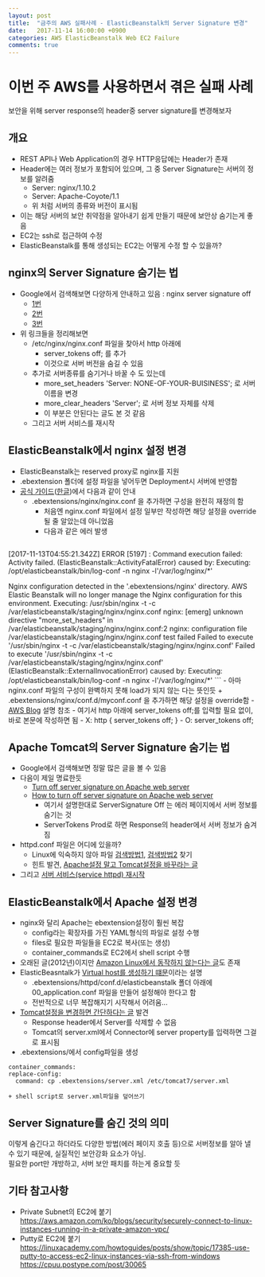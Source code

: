 ```yaml
---
layout: post
title:  "금주의 AWS 실패사례 - ElasticBeanstalk의 Server Signature 변경"
date:   2017-11-14 16:00:00 +0900
categories: AWS ElasticBeanstalk Web EC2 Failure
comments: true
---
```

# 이번 주 AWS를 사용하면서 겪은 실패 사례
보안을 위해 server response의 header중 server signature를 변경해보자

## 개요
  * REST API나 Web Application의 경우 HTTP응답에는 Header가 존재
  * Header에는 여러 정보가 포함되어 있으며, 그 중  Server Signature는 서버의 정보를 알려줌
    + Server: nginx/1.10.2
    + Server: Apache-Coyote/1.1
    + 위 처럼 서버의 종류와 버전이 표시됨
  * 이는 해당 서버의 보안 취약점을 알아내기 쉽게 만들기 때문에 보안상 숨기는게 좋음
  * EC2는 ssh로 접근하여 수정
  * ElasticBeanstalk를 통해 생성되는 EC2는 어떻게 수정 할 수 있을까?

## nginx의 Server Signature 숨기는 법
  * Google에서 검색해보면 다양하게 안내하고 있음 : nginx server signature off
    + [1번](https://stackoverflow.com/questions/24594971/how-to-changehide-the-nginx-server-signature)
    + [2번](https://serverfault.com/questions/214242/can-i-hide-all-server-os-info)
    + [3번](https://talk.plesk.com/threads/how-to-disable-nginx-server-signature.340216/)
  * 위 링크들을 정리해보면
    + /etc/nginx/nginx.conf 파일을 찾아서 http 아래에
      - server_tokens off; 를 추가
      - 이것으로 서버 버전을 숨길 수 있음
    + 추가로 서버종류를 숨기거나 바꿀 수 도 있는데
      - more_set_headers 'Server: NONE-OF-YOUR-BUISINESS'; 로 서버 이름을 변경
      - more_clear_headers 'Server'; 로 서버 정보 자체를 삭제
      - 이 부분은 안된다는 글도 본 것 같음
    + 그리고 서버 서비스를 재시작

## ElasticBeanstalk에서 nginx 설정 변경
  * ElasticBeanstalk는 reserved proxy로 nginx를 지원
  * .ebextension 폴더에 설정 파일을 넣어두면 Deployment시 서버에 반영함
  * [공식 가이드](http://docs.aws.amazon.com/elasticbeanstalk/latest/dg/java-se-nginx.html)([한글](http://docs.aws.amazon.com/ko_kr/elasticbeanstalk/latest/dg/java-se-platform.html#java-se-nginx))에서 다음과 같이 안내
    + .ebextensions/nginx/nginx.conf 을 추가하면 구성을 완전히 재정의 함
      - 처음엔 nginx.conf 파일에서 설정 일부만 작성하면 해당 설정을 override될 줄 알았는데 아니었음
      - 다음과 같은 에러 발생
      ```
[2017-11-13T04:55:21.342Z] ERROR [5197]  : Command execution failed: Activity failed. (ElasticBeanstalk::ActivityFatalError)
caused by: Executing: /opt/elasticbeanstalk/bin/log-conf -n nginx -l'/var/log/nginx/*'

Nginx configuration detected in the '.ebextensions/nginx' directory. AWS Elastic Beanstalk will no longer manage the Nginx configuration for this environment.
Executing: /usr/sbin/nginx -t -c /var/elasticbeanstalk/staging/nginx/nginx.conf
nginx: [emerg] unknown directive "more_set_headers" in /var/elasticbeanstalk/staging/nginx/nginx.conf:2
nginx: configuration file /var/elasticbeanstalk/staging/nginx/nginx.conf test failed
Failed to execute '/usr/sbin/nginx -t -c /var/elasticbeanstalk/staging/nginx/nginx.conf'
Failed to execute '/usr/sbin/nginx -t -c /var/elasticbeanstalk/staging/nginx/nginx.conf' (ElasticBeanstalk::ExternalInvocationError)
caused by: Executing: /opt/elasticbeanstalk/bin/log-conf -n nginx -l'/var/log/nginx/*'
      ```
      - 아마 nginx.conf 파일의 구성이 완벽하지 못해 load가 되지 않는 다는 뜻인듯
    + .ebextensions/nginx/conf.d/myconf.conf 을 추가하면 해당 설정을 override함
      - [AWS Blog](https://aws.amazon.com/blogs/aws/elastic-beanstalk-update-support-for-java-and-go/) 설명 참조
      - 여기서 http 아래에 server_tokens off;를 입력할 필요 없이, 바로 본문에 작성하면 됨
      - X: http { server_tokens off; }
      - O: server_tokens off;

## Apache Tomcat의 Server Signature 숨기는 법
  * Google에서 검색해보면 정말 많은 글을 볼 수 있음
  * 다음이 제일 명료한듯
    + [Turn off server signature on Apache web server](https://blog.oshim.net/2016/04/turn-off-server-signature-on-apache-web/)
    + [How to turn off server signature on Apache web server](http://ask.xmodulo.com/turn-off-server-signature-apache-web-server.html)
      - 여기서 설명한대로 ServerSignature Off 는 에러 페이지에서 서버 정보를 숨기는 것
      - ServerTokens Prod로 하면 Response의 header에서 서버 정보가 숨겨짐
  * httpd.conf 파일은 어디에 있을까?
    + Linux에 익숙하지 않아 파일 [검색방법1](https://serverfault.com/questions/49879/cant-find-httpd-conf), [검색방법2](https://www.digitalocean.com/community/tutorials/how-to-use-find-and-locate-to-search-for-files-on-a-linux-vps) 찾기
    + 힌트 발견, [Apache설정 말고 Tomcat설정을 바꾸라는 글](https://stackoverflow.com/questions/10928516/unable-to-find-httpd-conf)
  * 그리고 [서버 서비스(service httpd) 재시작](https://stackoverflow.com/questions/4062723/restart-httpd-after-changes-in-the-httpd-conf)

## ElasticBeanstalk에서 Apache 설정 변경
  * nginx와 달리 Apache는 ebextension설정이 훨씬 복잡
    + config라는 확장자를 가진 YAML형식의 파일로 설정 수행
    + files로 필요한 파일들을 EC2로 복사(또는 생성)
    + container_commands로 EC2에서 shell script 수행    
  * 오래된 글(2012년)이지만 [Amazon Linux에서 동작하지 않는다는 글](https://forums.aws.amazon.com/thread.jspa?messageID=348194#348194)도 존재
  * ElasticBeasntalk가 [Virtual host를 생성하기 떄문](https://forums.aws.amazon.com/thread.jspa?messageID=770295)이라는 설명
    + .ebextensions/httpd/conf.d/elasticbeanstalk 폴더 아래에 00_application.conf 파일을 만들어 설정해야 한다고 함
    + 전반적으로 너무 복잡해지기 시작해서 어려움...
  * [Tomcat설정을 변경하면 간단하다는 글](https://stackoverflow.com/questions/11102511/remove-server-header-tomcat) 발견
    + Response header에서 Server를 삭제할 수 없음
    + Tomcat의 server.xml에서 Connector에 server property를 입력하면 그걸로 표시됨
  * .ebextensions/에서 config파일을 생성
  ```
  container_commands:
  replace-config:
    command: cp .ebextensions/server.xml /etc/tomcat7/server.xml
  ```
    + shell script로 server.xml파일을 덮어쓰기

## Server Signature를 숨긴 것의 의미
  이렇게 숨긴다고 하더라도 다양한 방법(에러 페이지 호출 등)으로 서버정보를 알아 낼 수 있기 때문에, 실질적인 보안강화 요소가 아님.  
  필요한 port만 개방하고, 서버 보안 패치를 하는게 중요할 듯

## 기타 참고사항
  + Private Subnet의 EC2에 붙기
https://aws.amazon.com/ko/blogs/security/securely-connect-to-linux-instances-running-in-a-private-amazon-vpc/
  + Putty로 EC2에 붙기
https://linuxacademy.com/howtoguides/posts/show/topic/17385-use-putty-to-access-ec2-linux-instances-via-ssh-from-windows  
https://cpuu.postype.com/post/30065
